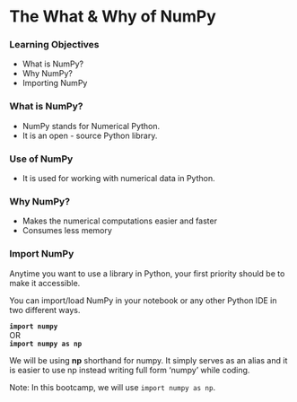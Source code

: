 # The What & Why of NumPy

### Learning Objectives

* What is NumPy?
* Why NumPy?
* Importing NumPy

### What is NumPy?

* NumPy stands for Numerical Python.
* It is an open - source Python library.

### Use of NumPy

* It is used for working with numerical data in Python.

### Why NumPy?

* Makes the numerical computations easier and faster
* Consumes less memory

### Import NumPy

Anytime you want to use a library in Python, your first priority should be to make it accessible.

You can import/load NumPy in your notebook or any other Python IDE in two different ways.

**`import numpy`** \
OR \
**`import numpy as np`**

We will be using **np** shorthand for numpy. It simply serves as an alias and it is easier to use np instead writing full form ‘numpy’ while coding.

Note: In this bootcamp, we will use `import numpy as np`.